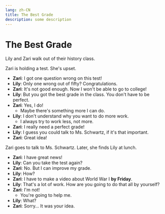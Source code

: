 ```yaml
---
lang: zh-CN
title: The Best Grade
description: some description
---
```


# The Best Grade

Lily and Zari walk out of their history class.

Zari is holding a test. She's upset.

- **Zari**: I got one question wrong on this test!
- **Lily**: Only one wrong out of fifty? Congratulations.
- **Zari**: It's not good enough. Now I won't be able to go to college!
- **Lily**: But you got the best grade in the class. You don't have to be perfect.
- **Zari**: Yes, I do!
  - Maybe there's something more I can do.
- **Lily**: I don't understand why you want to do more work.
  - I always try to work less, not more.
- **Zari**: I really need a perfect grade!
- **Lily**: I guess you could talk to Ms. Schwartz, if it's that important.
- **Zari**: Great idea!

Zari goes to talk to Ms. Schwartz. Later, she finds Lily at lunch.

- **Zari**: I have great news!
- **Lily**: Can you take the test again?
- **Zari**: No. But I can improve my grade.
- **Lily**: How?
- **Zari**: I have to make a video about World War I **by Friday**.
- **Lily**: That's a lot of work. How are you going to do that all by yourself?
- **Zari**: I'm not!
  - You're going to help me.
- **Lily**: What?
- **Zari**: Sorry… It was your idea.

